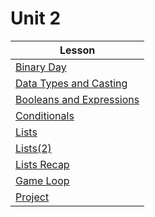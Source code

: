 # Unit 2

| Lesson                     |
|----------------------------|
| [Binary Day]               |
| [Data Types and Casting]   |
| [Booleans and Expressions] |
| [Conditionals]             |
| [Lists]                    |
| [Lists(2)]                 |
| [Lists Recap]              |
| [Game Loop]                |
| [Project]                  |

[Binary Day]:https://teals-introcs.gitbooks.io/2nd-semester-introduction-to-computer-science-pri/content/lesson_201_binary_day.html             
[Data Types and Casting]:https://teals-introcs.gitbooks.io/2nd-semester-introduction-to-computer-science-pri/content/lesson_202_casting.html  
[Booleans and Expressions]:https://teals-introcs.gitbooks.io/2nd-semester-introduction-to-computer-science-pri/content/lesson_203_booleans_&_expressions.html 
[Conditionals]:https://teals-introcs.gitbooks.io/2nd-semester-introduction-to-computer-science-pri/content/lesson_204_conditionals.html
[Lists]:https://teals-introcs.gitbooks.io/2nd-semester-introduction-to-computer-science-pri/content/lesson_205_lists.html                   
[Lists(2)]: https://teals-introcs.gitbooks.io/2nd-semester-introduction-to-computer-science-pri/content/lesson_206_lists_2.html                 
[Lists Recap]: https://teals-introcs.gitbooks.io/2nd-semester-introduction-to-computer-science-pri/content/lesson_206b_lists_recap.html
[Game Loop]: https://teals-introcs.gitbooks.io/2nd-semester-introduction-to-computer-science-pri/content/lesson_207_game_loop.html
[Project]:https://teals-introcs.gitbooks.io/2nd-semester-introduction-to-computer-science-pri/content/lesson208_textgame.html
